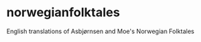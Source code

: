 norwegianfolktales
==================

English translations of Asbjørnsen and Moe's Norwegian Folktales
